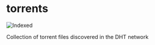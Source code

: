 torrents 
========
![Indexed](https://img.shields.io/badge/indexed-98041-blue)

Collection of torrent files discovered in the DHT network
